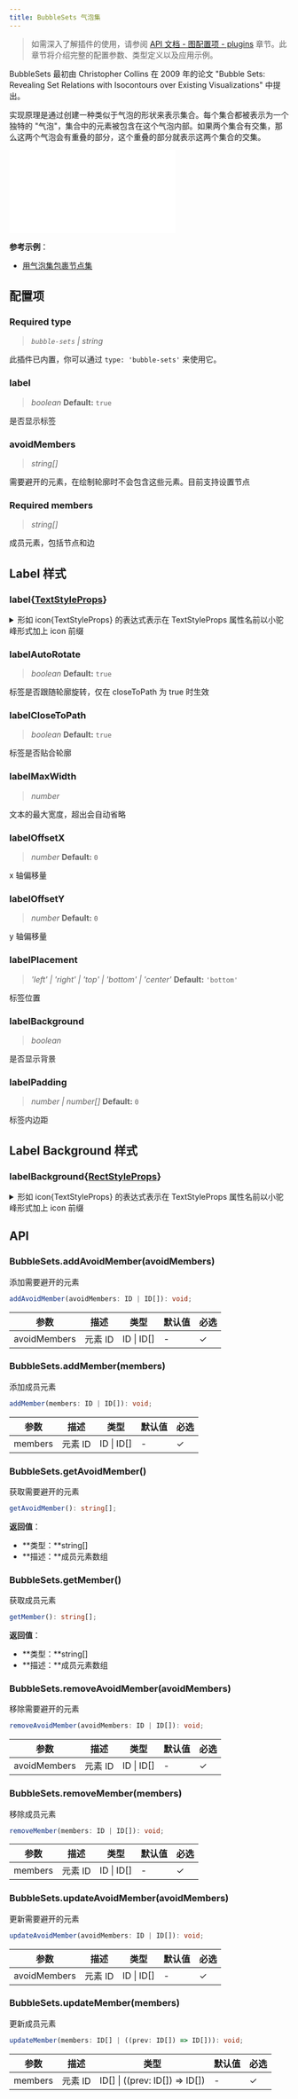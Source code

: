 ```yaml
---
title: BubbleSets 气泡集
---
```


> 如需深入了解插件的使用，请参阅 [API 文档 - 图配置项 - plugins](/api/graph/option#plugins) 章节。此章节将介绍完整的配置参数、类型定义以及应用示例。

BubbleSets 最初由 Christopher Collins 在 2009 年的论文 "Bubble Sets: Revealing Set Relations with Isocontours over Existing Visualizations" 中提出。

实现原理是通过创建一种类似于气泡的形状来表示集合。每个集合都被表示为一个独特的 "气泡"，集合中的元素被包含在这个气泡内部。如果两个集合有交集，那么这两个气泡会有重叠的部分，这个重叠的部分就表示这两个集合的交集。

<embed src="@/common/api/plugins/bubble-sets.md"></embed>

**参考示例**：

- [用气泡集包裹节点集](/examples/plugin/bubble-sets/#basic)

## 配置项

### <Badge type="success">Required</Badge> type

> _`bubble-sets` \| string_

此插件已内置，你可以通过 `type: 'bubble-sets'` 来使用它。

### label

> _boolean_ **Default:** `true`

是否显示标签

### avoidMembers

> _string[]_

需要避开的元素，在绘制轮廓时不会包含这些元素。目前支持设置节点

### <Badge type="success">Required</Badge> members

> _string[]_

成员元素，包括节点和边

## Label 样式

### label{[TextStyleProps](https://g.antv.antgroup.com/api/basic/text)}

<details><summary>形如 icon{TextStyleProps} 的表达式表示在 TextStyleProps 属性名前以小驼峰形式加上 icon 前缀</summary>

TextStyleProps 包含以下属性：

- fill
- fontSize
- fontWeight
- ...

icon{TextStyleProps} 表示你需要使用以下属性名：

- iconFill
- iconFontSize
- iconFontWeight
- ...

</details>

### labelAutoRotate

> _boolean_ **Default:** `true`

标签是否跟随轮廓旋转，仅在 closeToPath 为 true 时生效

### labelCloseToPath

> _boolean_ **Default:** `true`

标签是否贴合轮廓

### labelMaxWidth

> _number_

文本的最大宽度，超出会自动省略

### labelOffsetX

> _number_ **Default:** `0`

x 轴偏移量

### labelOffsetY

> _number_ **Default:** `0`

y 轴偏移量

### labelPlacement

> _'left' \| 'right' \| 'top' \| 'bottom'_ _\| 'center'_ **Default:** `'bottom'`

标签位置

### labelBackground

> _boolean_

是否显示背景

### labelPadding

> _number \| number[]_ **Default:** `0`

标签内边距

## Label Background 样式

### labelBackground{[RectStyleProps](https://g.antv.antgroup.com/api/basic/rect)}

<details><summary>形如 icon{TextStyleProps} 的表达式表示在 TextStyleProps 属性名前以小驼峰形式加上 icon 前缀</summary>

TextStyleProps 包含以下属性：

- fill
- fontSize
- fontWeight
- ...

icon{TextStyleProps} 表示你需要使用以下属性名：

- iconFill
- iconFontSize
- iconFontWeight
- ...

</details>

## API

### BubbleSets.addAvoidMember(avoidMembers)

添加需要避开的元素

```typescript
addAvoidMember(avoidMembers: ID | ID[]): void;
```

| 参数         | 描述    | 类型       | 默认值 | 必选 |
| ------------ | ------- | ---------- | ------ | ---- |
| avoidMembers | 元素 ID | ID \| ID[] | -      | ✓    |

### BubbleSets.addMember(members)

添加成员元素

```typescript
addMember(members: ID | ID[]): void;
```

| 参数    | 描述    | 类型       | 默认值 | 必选 |
| ------- | ------- | ---------- | ------ | ---- |
| members | 元素 ID | ID \| ID[] | -      | ✓    |

### BubbleSets.getAvoidMember()

获取需要避开的元素

```typescript
getAvoidMember(): string[];
```

**返回值**：

- **类型：**string[]
- **描述：**成员元素数组

### BubbleSets.getMember()

获取成员元素

```typescript
getMember(): string[];
```

**返回值**：

- **类型：**string[]
- **描述：**成员元素数组

### BubbleSets.removeAvoidMember(avoidMembers)

移除需要避开的元素

```typescript
removeAvoidMember(avoidMembers: ID | ID[]): void;
```

| 参数         | 描述    | 类型       | 默认值 | 必选 |
| ------------ | ------- | ---------- | ------ | ---- |
| avoidMembers | 元素 ID | ID \| ID[] | -      | ✓    |

### BubbleSets.removeMember(members)

移除成员元素

```typescript
removeMember(members: ID | ID[]): void;
```

| 参数    | 描述    | 类型       | 默认值 | 必选 |
| ------- | ------- | ---------- | ------ | ---- |
| members | 元素 ID | ID \| ID[] | -      | ✓    |

### BubbleSets.updateAvoidMember(avoidMembers)

更新需要避开的元素

```typescript
updateAvoidMember(avoidMembers: ID | ID[]): void;
```

| 参数         | 描述    | 类型       | 默认值 | 必选 |
| ------------ | ------- | ---------- | ------ | ---- |
| avoidMembers | 元素 ID | ID \| ID[] | -      | ✓    |

### BubbleSets.updateMember(members)

更新成员元素

```typescript
updateMember(members: ID[] | ((prev: ID[]) => ID[])): void;
```

| 参数    | 描述    | 类型                           | 默认值 | 必选 |
| ------- | ------- | ------------------------------ | ------ | ---- |
| members | 元素 ID | ID[] \| ((prev: ID[]) => ID[]) | -      | ✓    |
